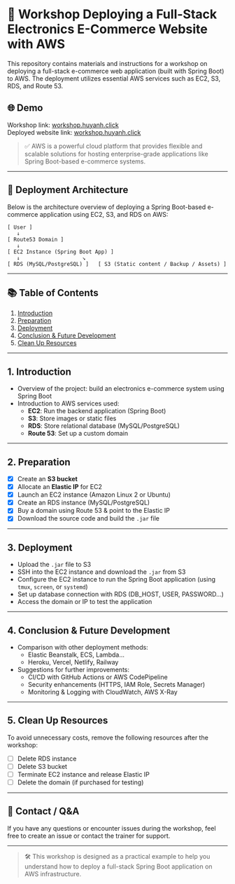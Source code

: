 
# 🚀 Workshop Deploying a Full-Stack Electronics E-Commerce Website with AWS

This repository contains materials and instructions for a workshop on deploying a full-stack e-commerce web application (built with Spring Boot) to AWS. The deployment utilizes essential AWS services such as EC2, S3, RDS, and Route 53.

## 🌐 Demo

Workshop link: [workshop.huyanh.click](https://workshop.huyanh.click)  
Deployed website link: [workshop.huyanh.click](https://workshop.huyanh.click)

> ✅ AWS is a powerful cloud platform that provides flexible and scalable solutions for hosting enterprise-grade applications like Spring Boot-based e-commerce systems.

---

## 🧱 Deployment Architecture

Below is the architecture overview of deploying a Spring Boot-based e-commerce application using EC2, S3, and RDS on AWS:

```
[ User ] 
   ↓
[ Route53 Domain ]
   ↓
[ EC2 Instance (Spring Boot App) ]
   ↓                    ↘
[ RDS (MySQL/PostgreSQL) ]   [ S3 (Static content / Backup / Assets) ]
```

---

## 📚 Table of Contents

1. [Introduction](#1-introduction)
2. [Preparation](#2-preparation)
3. [Deployment](#3-deployment)
4. [Conclusion & Future Development](#4-conclusion--future-development)
5. [Clean Up Resources](#5-clean-up-resources)

---

## 1. Introduction

- Overview of the project: build an electronics e-commerce system using Spring Boot
- Introduction to AWS services used:
  - **EC2**: Run the backend application (Spring Boot)
  - **S3**: Store images or static files
  - **RDS**: Store relational database (MySQL/PostgreSQL)
  - **Route 53**: Set up a custom domain

---

## 2. Preparation

- [x] Create an **S3 bucket**
- [x] Allocate an **Elastic IP** for EC2
- [x] Launch an EC2 instance (Amazon Linux 2 or Ubuntu)
- [x] Create an RDS instance (MySQL/PostgreSQL)
- [x] Buy a domain using Route 53 & point to the Elastic IP
- [x] Download the source code and build the `.jar` file

---

## 3. Deployment

- Upload the `.jar` file to S3
- SSH into the EC2 instance and download the `.jar` from S3
- Configure the EC2 instance to run the Spring Boot application (using `tmux`, `screen`, or `systemd`)
- Set up database connection with RDS (DB_HOST, USER, PASSWORD…)
- Access the domain or IP to test the application

---

## 4. Conclusion & Future Development

- Comparison with other deployment methods:
  - Elastic Beanstalk, ECS, Lambda...
  - Heroku, Vercel, Netlify, Railway
- Suggestions for further improvements:
  - CI/CD with GitHub Actions or AWS CodePipeline
  - Security enhancements (HTTPS, IAM Role, Secrets Manager)
  - Monitoring & Logging with CloudWatch, AWS X-Ray

---

## 5. Clean Up Resources

To avoid unnecessary costs, remove the following resources after the workshop:

- [ ] Delete RDS instance
- [ ] Delete S3 bucket
- [ ] Terminate EC2 instance and release Elastic IP
- [ ] Delete the domain (if purchased for testing)

---

## 📎 Contact / Q&A

If you have any questions or encounter issues during the workshop, feel free to create an issue or contact the trainer for support.

---

> 🛠 This workshop is designed as a practical example to help you understand how to deploy a full-stack Spring Boot application on AWS infrastructure.
